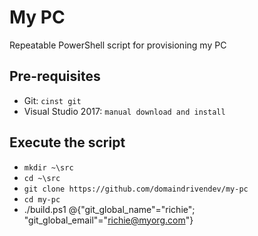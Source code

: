 # My PC

Repeatable PowerShell script for provisioning my PC

## Pre-requisites

* Git: `cinst git`
* Visual Studio 2017: `manual download and install`

## Execute the script

* `mkdir ~\src`
* `cd ~\src `
* `git clone https://github.com/domaindrivendev/my-pc`
* `cd my-pc`
* ./build.ps1 @{"git_global_name"="richie"; "git_global_email"="richie@myorg.com"}